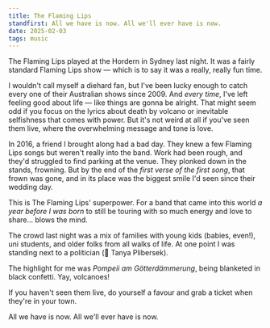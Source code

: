 ```yaml
---
title: The Flaming Lips
standfirst: All we have is now. All we'll ever have is now.
date: 2025-02-03
tags: music
---
```


The Flaming Lips played at the Hordern in Sydney last night. It was a fairly standard Flaming Lips show — which is to say it was a really, really fun time.

I wouldn't call myself a diehard fan, but I've been lucky enough to catch every one of their Australian shows since 2009. And _every time_, I've left feeling good about life — like things are gonna be alright. That might seem odd if you focus on the lyrics about death by volcano or inevitable selfishness that comes with power. But it's not weird at all if you've seen them live, where the overwhelming message and tone is love.

In 2016, a friend I brought along had a bad day. They knew a few Flaming Lips songs but weren't really into the band. Work had been rough, and they'd struggled to find parking at the venue. They plonked down in the stands, frowning. But by the end of the _first verse of the first song_, that frown was gone, and in its place was the biggest smile I'd seen since their wedding day.

This is The Flaming Lips' superpower. For a band that came into this world _a year before I was born_ to still be touring with so much energy and love to share... blows the mind.

The crowd last night was a mix of families with young kids (babies, even!), uni students, and older folks from all walks of life. At one point I was standing next to a politician (👋 Tanya Plibersek).

The highlight for me was _Pompeii am Götterdämmerung_, being blanketed in black confetti. Yay, volcanoes!

If you haven't seen them live, do yourself a favour and grab a ticket when they're in your town.

All we have is now. All we'll ever have is now.